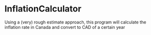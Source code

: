 # InflationCalculator
Using a (very) rough estimate approach, this program will calculate the inflation rate in Canada and convert to CAD of a certain year
